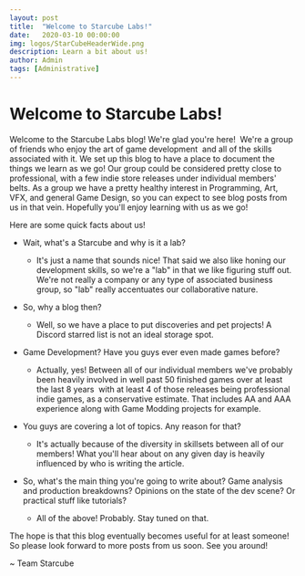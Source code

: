 ```yaml
---
layout: post
title:  "Welcome to Starcube Labs!"
date:   2020-03-10 00:00:00
img: logos/StarCubeHeaderWide.png
description: Learn a bit about us!
author: Admin
tags: [Administrative]
---
```


# Welcome to Starcube Labs!

Welcome to the Starcube Labs blog! We're glad you're here!  We're a group of friends who enjoy the art of game development  and all of the skills associated with it. We set up this blog to have a place to document the things we learn as we go! Our group could be considered pretty close to professional, with a few indie store releases under individual members' belts. As a group we have a pretty healthy interest in Programming, Art, VFX, and general Game Design, so you can expect to see blog posts from us in that vein. Hopefully you'll enjoy learning with us as we go!

Here are some quick facts about us!

* Wait, what's a Starcube and why is it a lab?

  * It's just a name that sounds nice! That said we also like honing our development skills, so we're a "lab" in that we like figuring stuff out. We're not really a company or any type of associated business group, so "lab" really accentuates our collaborative nature.

* So, why a blog then?

  * Well, so we have a place to put discoveries and pet projects! A Discord starred list is not an ideal storage spot.

* Game Development? Have you guys ever even made games before?

  * Actually, yes! Between all of our individual members we've probably been heavily involved in well past 50 finished games over at least the last 8 years  with at least 4 of those releases being professional indie games, as a conservative estimate. That includes AA and AAA experience along with Game Modding projects for example.

* You guys are covering a lot of topics. Any reason for that?

  * It's actually because of the diversity in skillsets between all of our members! What you'll hear about on any given day is heavily influenced by who is writing the article.

* So, what's the main thing you're going to write about? Game analysis and production breakdowns? Opinions on the state of the dev scene? Or practical stuff like tutorials?

  * All of the above! Probably. Stay tuned on that.

The hope is that this blog eventually becomes useful for at least someone! So please look forward to more posts from us soon. See you around!


~ Team Starcube
